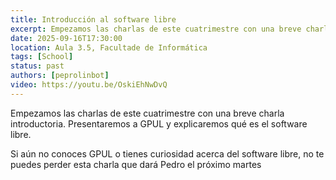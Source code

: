 ```yaml
---
title: Introducción al software libre
excerpt: Empezamos las charlas de este cuatrimestre con una breve charla introductoria. Presentaremos a GPUL y explicaremos qué es el software libre.
date: 2025-09-16T17:30:00
location: Aula 3.5, Facultade de Informática
tags: [School]
status: past
authors: [peprolinbot]
video: https://youtu.be/OskiEhNwDvQ
---
```


Empezamos las charlas de este cuatrimestre con una breve charla introductoria. Presentaremos a GPUL y explicaremos qué es el software libre.

Si aún no conoces GPUL o tienes curiosidad acerca del software libre, no te puedes perder esta charla que dará Pedro el próximo martes
